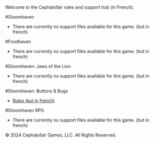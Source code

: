 <link rel="stylesheet" href="override-markdown-styles.css"/>

Welcome to the Cephalofair rules and support hub (in French).

#Gloomhaven

- There are currently no support files available for this game. (but in french)

#Frosthaven

- There are currently no support files available for this game. (but in french)

#Gloomhaven: Jaws of the Lion

- There are currently no support files available for this game. (but in french)

#Gloomhaven: Buttons & Bugs

- [Rules (but in french)](https://valancedbreakfast.github.io/cephalofair-rules-site-testing/fr/mm-rule/)

#Gloomhaven RPG

- There are currently no support files available for this game. (but in french)


© 2024 Cephalofair Games, LLC. All Rights Reserved.
